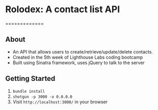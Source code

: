 # Rolodex: A contact list API
=============
## About
 - An API that allows users to create/retrieve/update/delete contacts.
 - Created in the 5th week of Lighthouse Labs coding bootcamp
 - Built using Sinatra framework, uses jQuery to talk to the server

## Getting Started
1. `bundle install`
2. `shotgun -p 3000 -o 0.0.0.0`
3. Visit `http://localhost:3000/` in your browser
